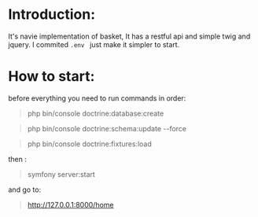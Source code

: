 Introduction:
===
It's navie implementation of basket, It has a restful api and simple twig and jquery. I commited `.env ` just make it simpler to start.

How to start:
===
before everything you need to run commands in order: 

> php bin/console doctrine:database:create  

> php bin/console doctrine:schema:update --force

> php bin/console doctrine:fixtures:load


then :

>  symfony server:start

and go to:
> http://127.0.0.1:8000/home

